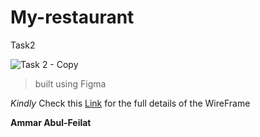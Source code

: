 # My-restaurant
Task2

![Task 2 - Copy](https://user-images.githubusercontent.com/96839551/149801493-2e21ffe3-ab81-4e99-86e1-e3b6c22943a9.png)

>built using Figma

*Kindly* Check this [Link](https://www.figma.com/file/7jHSASBSSIbh8HUlOsJw17/Wireframing-in-Figma?node-id=109%3A275) for the full details of the WireFrame

**Ammar Abul-Feilat**



